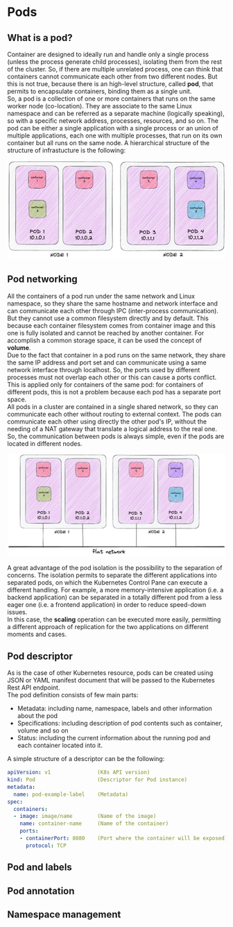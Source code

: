 # Pods

## What is a pod?
Container are designed to ideally run and handle only a single process (unless the process generate child processes),
isolating them from the rest of the cluster. So, if there are multiple unrelated process, one can think that containers
cannot communicate each other from two different nodes. But this is not true, because there is an high-level structure,
called **pod**, that permits to encapsulate containers, binding them as a single unit.  
So, a pod is a collection of one or more containers that runs on the same worker node (co-location). They are associate to 
the same Linux namespace and can be referred as a separate machine (logically speaking), so with a specific network 
address, processes, resources, and so on. The pod can be either a single application with a single process or 
an union of multiple applications, each one with multiple processes, that run on its own container but all runs on the
same node. A hierarchical structure of the structure of infrastucture is the following:  

![hierarchical view](../static/01-pod-hierarchy-view.png)

## Pod networking
All the containers of a pod run under the same network and Linux namespace, so they share the same hostname and network
interface and can communicate each other through IPC (inter-process communication). But they cannot use a common filesystem
directly and by default. This because each container filesystem comes from container image and this one is fully isolated
and cannot be reached by another container. For accomplish a common storage space, it can be used the concept of **volume**.  
Due to the fact that container in a pod runs on the same network, they share the same IP address and port set and can 
communicate using a same network interface through localhost. So, the ports used by different processes must not overlap 
each other or this can cause a ports conflict. This is applied only for containers of the same pod: for containers of 
different pods, this is not a problem because each pod has a separate port space.  
All pods in a cluster are contained in a single shared network, so they can communicate each other without routing to
external context. The pods can communicate each other using directly the other pod's IP, without the needing of a NAT
gateway that translate a logical address to the real one. So, the communication between pods is always simple, even if 
the pods are located in different nodes.

![flat network](../static/01-pod-flatnetwork.png)

A great advantage of the pod isolation is the possibility to the separation of concerns. The isolation permits to separate
the different applications into separated pods, on which the Kubernetes Control Pane can execute a different handling. For
example, a more memory-intensive application (i.e. a backend application) can be separated in a totally different pod 
from a less eager one (i.e. a frontend application) in order to reduce speed-down issues.  
In this case, the **scaling** operation can be executed more easily, permitting a different approach of replication for
the two applications on different moments and cases.

## Pod descriptor
As is the case of other Kubernetes resource, pods can be created using JSON or YAML manifest document that will be 
passed to the Kubernetes Rest API endpoint.  
The pod definition consists of few main parts:
 - Metadata: including name, namespace, labels and other information about the pod
 - Specifications: including description of pod contents such as container, volume and so on
 - Status: including the current information about the running pod and each container located into it.

A simple structure of a descriptor can be the following:
```yaml
apiVersion: v1               (K8s API version)
kind: Pod                    (Descriptor for Pod instance)
metadata:
  name: pod-example-label    (Metadata)
spec:
  containers:
  - image: image/name        (Name of the image)
    name: container-name     (Name of the container)
    ports:
    - containerPort: 8080    (Port where the container will be exposed)
      protocol: TCP
```

## Pod and labels

## Pod annotation

## Namespace management